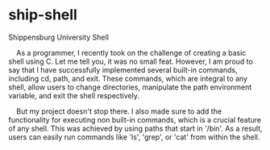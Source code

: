 # ship-shell
Shippensburg University Shell

&nbsp;&nbsp;&nbsp;&nbsp;As a programmer, I recently took on the challenge of creating a basic shell using C. Let me tell you, it was no small feat. However, I am proud to say that I have successfully implemented several built-in commands, including cd, path, and exit. These commands, which are integral to any shell, allow users to change directories, manipulate the path environment variable, and exit the shell respectively.

&nbsp;&nbsp;&nbsp;&nbsp;But my project doesn't stop there. I also made sure to add the functionality for executing non built-in commands, which is a crucial feature of any shell. This was achieved by using paths that start in '/bin'. As a result, users can easily run commands like 'ls', 'grep', or 'cat' from within the shell.
